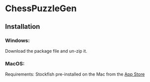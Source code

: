 # ChessPuzzleGen
## Installation
### Windows:
Download the package file and un-zip it.

### MacOS:
Requirements:
Stockfish pre-installed on the Mac from the [App Store](https://apps.apple.com/us/app/stockfish-chess/id801463932?mt=12)
